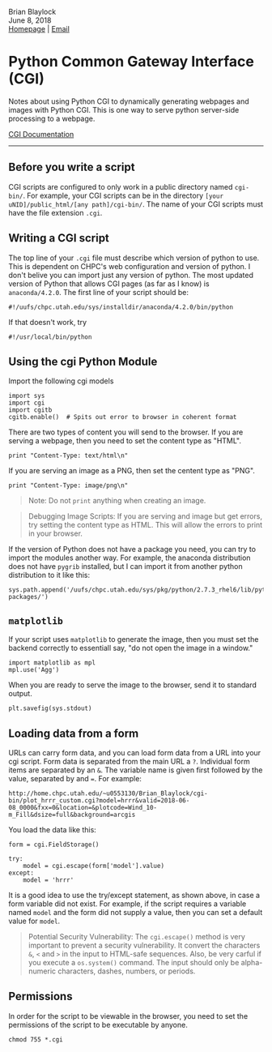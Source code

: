 Brian Blaylock  
June 8, 2018  
[Homepage](http://home.chpc.utah.edu/~u0553130/Brian_Blaylock/home.html) | 
[Email](mailto:brian.blaylock@utah.edu)

# Python Common Gateway Interface (CGI)

Notes about using Python CGI to dynamically generating webpages and images with Python CGI. This is one way to serve python server-side processing to a webpage.

[CGI Documentation](https://docs.python.org/2/library/cgi.html)

---

## Before you write a script
CGI scripts are configured to only work in a public directory named `cgi-bin/`. For example, your CGI scripts can be in the directory `[your uNID]/public_html/[any path]/cgi-bin/`. The name of your CGI scripts must have the file extension `.cgi`.

## Writing a CGI script
The top line of your `.cgi` file must describe which version of python to use. This is dependent on CHPC's web configuration and version of python. I don't belive you can import just any version of python. The most updated version of Python that allows CGI pages (as far as I know) is `anaconda/4.2.0`. The first line of your script should be:

    #!/uufs/chpc.utah.edu/sys/installdir/anaconda/4.2.0/bin/python

If that doesn't work, try

    #!/usr/local/bin/python

## Using the cgi Python Module
Import the following cgi models

    import sys
    import cgi
    import cgitb
    cgitb.enable()	# Spits out error to browser in coherent format

There are two types of content you will send to the browser. If you are serving a webpage, then you need to set the content type as "HTML". 
    
    print "Content-Type: text/html\n"  
    
If you are serving an image as a PNG, then set the centent type as "PNG".

    print "Content-Type: image/png\n"

> Note: Do not `print` anything when creating an image.

> Debugging Image Scripts: If you are serving and image but get errors, try setting the content type as HTML. This will allow the errors to print in your browser.

If the version of Python does not have a package you need, you can try to import the modules another way. For example, the anaconda distribution does not have `pygrib` installed, but I can import it from another python distribution to it like this:

    sys.path.append('/uufs/chpc.utah.edu/sys/pkg/python/2.7.3_rhel6/lib/python2.7/site-packages/')

## `matplotlib`
If your script uses `matplotlib` to generate the image, then you must set the backend correctly to essentiall say, "do not open the image in a window."

    import matplotlib as mpl
    mpl.use('Agg')

When you are ready to serve the image to the browser, send it to standard output.

    plt.savefig(sys.stdout)

## Loading data from a form
URLs can carry form data, and you can load form data from a URL into your cgi script. Form data is separated from the main URL a `?`. Individual form items are separated by an `&`. The variable name is given first followed by the value, separated by and `=`. For example:

    http://home.chpc.utah.edu/~u0553130/Brian_Blaylock/cgi-bin/plot_hrrr_custom.cgi?model=hrrr&valid=2018-06-08_0000&fxx=0&location=&plotcode=Wind_10-m_Fill&dsize=full&background=arcgis

You load the data like this:
    
    form = cgi.FieldStorage()

    try:
        model = cgi.escape(form['model'].value)
    except:
        model = 'hrrr'

It is a good idea to use the try/except statement, as shown above, in case a form variable did not exist. For example, if the script requires a variable named `model` and the form did not supply a value, then you can set a default value for `model`. 

> Potential Security Vulnerability: The `cgi.escape()` method is very important to prevent a security vulnerability. It convert the characters `&`, `<` and `>` in the input to HTML-safe sequences. Also, be very carful if you execute a `os.system()` command. The input should only be alpha-numeric characters, dashes, numbers, or periods.

## Permissions
In order for the script to be viewable in the browser, you need to set the permissions of the script to be executable by anyone.

    chmod 755 *.cgi

